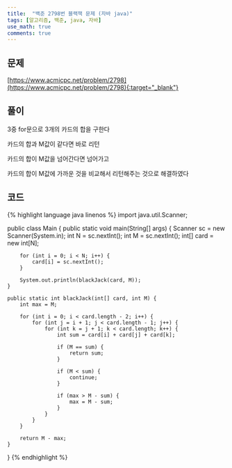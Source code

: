 ```yaml
---
title:  "백준 2798번 블랙잭 문제 (자바 java)"
tags: [알고리즘, 백준, java, 자바]
use_math: true
comments: true
---
```


## 문제

[https://www.acmicpc.net/problem/2798](https://www.acmicpc.net/problem/2798){:target="_blank"}

## 풀이

3중 for문으로 3개의 카드의 합을 구한다 

카드의 합과 M값이 같다면 바로 리턴

카드의 합이 M값을 넘어간다면 넘어가고

카드의 합이 M값에 가까운 것을 비교해서 리턴해주는 것으로 해결하였다 

## 코드

{% highlight language java linenos %}
import java.util.Scanner;

public class Main {
    public static void main(String[] args) {
        Scanner sc = new Scanner(System.in);
        int N = sc.nextInt();
        int M = sc.nextInt();
        int[] card = new int[N];

        for (int i = 0; i < N; i++) {
            card[i] = sc.nextInt();
        }

        System.out.println(blackJack(card, M));
    }

    public static int blackJack(int[] card, int M) {
        int max = M;

        for (int i = 0; i < card.length - 2; i++) {
            for (int j = i + 1; j < card.length - 1; j++) {
                for (int k = j + 1; k < card.length; k++) {
                    int sum = card[i] + card[j] + card[k];

                    if (M == sum) {
                        return sum;
                    }

                    if (M < sum) {
                        continue;
                    }

                    if (max > M - sum) {
                        max = M - sum;
                    }
                }
            }
        }

        return M - max;
    }
}
{% endhighlight %}

